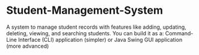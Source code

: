 # Student-Management-System
A system to manage student records with features like adding, updating, deleting, viewing, and searching students. You can build it as a:   Command-Line Interface (CLI) application (simpler)   or Java Swing GUI application (more advanced) 
